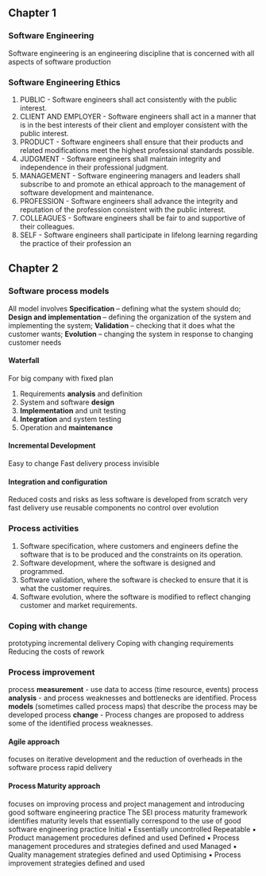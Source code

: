 ## Chapter 1
### Software Engineering
Software engineering is an engineering discipline that is concerned with all aspects of software production
### Software Engineering Ethics
1. PUBLIC - Software engineers shall act consistently with the public interest. 
2. CLIENT AND EMPLOYER - Software engineers shall act in a manner that is in the best interests of their client and employer consistent with the public interest. 
3. PRODUCT - Software engineers shall ensure that their products and related modifications meet the highest professional standards possible. 
4. JUDGMENT - Software engineers shall maintain integrity and independence in their professional judgment. 
5. MANAGEMENT - Software engineering managers and leaders shall subscribe to and promote an ethical approach to the management of software development and maintenance. 
6. PROFESSION - Software engineers shall advance the integrity and reputation of the profession consistent with the public interest. 
7. COLLEAGUES - Software engineers shall be fair to and supportive of their colleagues. 
8. SELF - Software engineers shall participate in lifelong learning regarding the practice of their profession an
## Chapter 2
### Software process models
All model involves
**Specification** – defining what the system should do; 
**Design and implementation** – defining the organization of the system and implementing the system; 
**Validation** – checking that it does what the customer wants; 
**Evolution** – changing the system in response to changing customer needs
#### Waterfall
For big company with fixed plan
1. Requirements **analysis** and definition 
2. System and software **design** 
3. **Implementation** and unit testing 
4. **Integration** and system testing 
5. Operation and **maintenance**
#### Incremental Development
Easy to change
Fast delivery
process invisible 

#### Integration and configuration
Reduced costs and risks as less software is developed from scratch
very fast delivery
use reusable components
no control over evolution
### Process activities
1. Software specification, where customers and engineers define the software that is to be produced and the constraints on its operation. 
2. Software development, where the software is designed and programmed. 
3. Software validation, where the software is checked to ensure that it is what the customer requires. 
4. Software evolution, where the software is modified to reflect changing customer and market requirements.
### Coping with change
prototyping 
incremental delivery
Coping with changing requirements
Reducing the costs of rework
### Process improvement
process **measurement** - use data to access (time resource, events)
process **analysis** - and process weaknesses and bottlenecks are identified. Process **models** (sometimes called process maps) that describe the process may be developed
process **change** - Process changes are proposed to address some of the identified process weaknesses.
#### Agile approach
focuses on iterative development and the reduction of overheads in the software process
rapid delivery 
#### Process Maturity approach
focuses on improving process and project management and introducing good software engineering practice
The SEI process maturity framework identifies maturity levels that essentially correspond to the use of good software engineering practice
Initial ▪ Essentially uncontrolled 
Repeatable ▪ Product management procedures defined and used
Defined ▪ Process management procedures and strategies defined and used
Managed ▪ Quality management strategies defined and used 
Optimising ▪ Process improvement strategies defined and used
